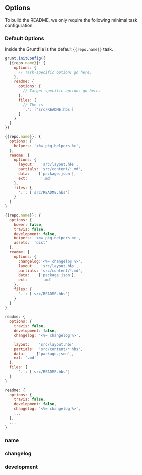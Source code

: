 ## Options

To build the README, we only require the following minimal task configuration.


### Default Options

Inside the Gruntfile is the default `{{repo.name}}` task.

```js
grunt.initConfig({
  {{repo.name}}: {
    options: {
      // Task-specific options go here.
    },
    readme: {
      options: {
        // Target-specific options go here.
      },
      files: [
        // The is
        '.': ['src/README.hbs']
      ]
    }
  }
})
```


``` js
{{repo.name}}: {
  options: {
    helpers: '<%= pkg.helpers %>',
  },
  readme: {
    options: {
      layout:   'src/layout.hbs',
      partials: 'src/content/*.md',
      data:    ['package.json'],
      ext:      '.md'
    },
    files: {
      '.': ['src/README.hbs']
    }
  }
}
```

``` js
{{repo.name}}: {
  options: {
    bower: false,
    travis: false,
    development: false,
    helpers: '<%= pkg.helpers %>',
    assets:  'dist'
  },
  readme: {
    options: {
      changelog:'<%= changelog %>',
      layout:   'src/layout.hbs',
      partials: 'src/content/*.md',
      data:    ['package.json'],
      ext:      '.md'
    },
    files: {
      '.': ['src/README.hbs']
    }
  }
}
```


``` js
readme: {
  options: {
    travis: false,
    development: false,
    changelog: '<%= changelog %>',

    layout:    'src/layout.hbs',
    partials:  'src/content/*.hbs',
    data:     ['package.json'],
    ext: '.md'
  },
  files: {
      '.': ['src/README.hbs']
  }
}
```




``` js
readme: {
  options: {
    travis: false,
    development: false,
    changelog: '<%= changelog %>',
    ...
  },
  ...
}
```

### name


### changelog


### development